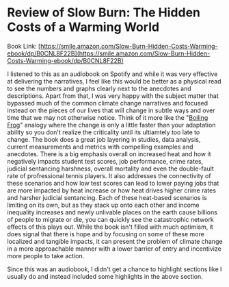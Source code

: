 
# Review of Slow Burn: The Hidden Costs of a Warming World
Book Link: [https://smile.amazon.com/Slow-Burn-Hidden-Costs-Warming-ebook/dp/B0CNL8F22B](https://smile.amazon.com/Slow-Burn-Hidden-Costs-Warming-ebook/dp/B0CNL8F22B)  

I listened to this as an audiobook on Spotify and while it was very effective at delivering the narratives, I feel like this would be better as a physical read to see the numbers and 
graphs clearly next to the anecdotes and descriptions. Apart from that, I was very happy with the subject matter that bypassed much of the common climate change narratives and focused instead on the pieces of our lives that will change in subtle ways and over time that we may not otherwise notice. Think of it more like the "[Boiling Frog](https://en.wikipedia.org/wiki/Boiling_frog)" analogy where the change is only a little faster than your adaptation ability so you don't realize the criticality until its ultiamtely too late to change. The book does a great job layering in studies, data analysis, current measurements and metrics with compelling examples and anecdotes. There is a big emphasis overall on increased heat and how it negatively impacts student test scores, job performance, crime rates, judicial sentancing harshness, overall mortality and even the double-fault rate of profressional tennis players. It also addresses the connectivity of these scenarios and how low test scores can lead to lower paying jobs that are more impacted by heat increase or how heat drives higher crime rates and harsher judicial sentancing. Each of these heat-based scenarios is limiting on its own, but as they stack up onto each other and income inequality increases and newly unlivable places on the earth cause billions of people to migrate or die, you can quickly see the catastrophic network effects of this plays out. While the book isn't filled with much optimism, it does signal that there is hope and by focusing on some of these more localized and tangible impacts, it can present the problem of climate change in a more approachable manner with a lower barrier of entry and incentivize more people to take action. 

Since this was an audiobook, I didn't get a chance to highlight sections like I usually do and instead included some highlights in the above section.  


